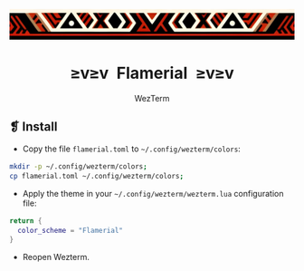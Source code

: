 <p align="center">
  <img alt="" src="../../assets/ornament.png" width=1020 />
</p>
<h1 align="center">≥v≥v&ensp;Flamerial&ensp;≥v≥v</h1>
<p align="center">WezTerm</p>

## ❡ Install

- Copy the file `flamerial.toml` to `~/.config/wezterm/colors`:

```zsh
mkdir -p ~/.config/wezterm/colors;
cp flamerial.toml ~/.config/wezterm/colors;
```

- Apply the theme in your `~/.config/wezterm/wezterm.lua` configuration file:

```lua
return {
  color_scheme = "Flamerial"
}
```

- Reopen Wezterm.
